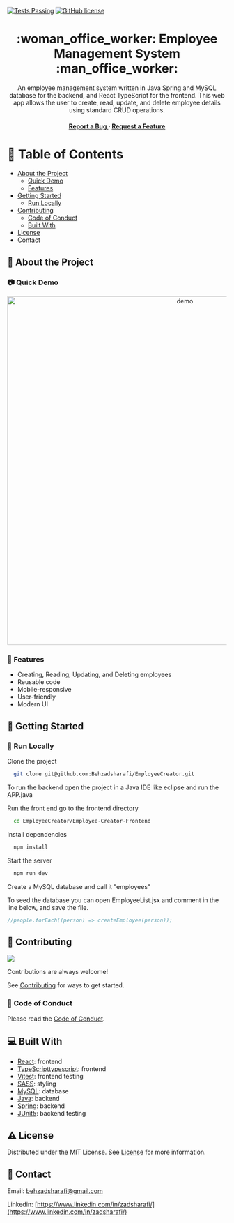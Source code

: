 [![Tests Passing](https://github.com/Behzadsharafi/EmployeeCreator/actions/workflows/test.yml/badge.svg)](https://github.com/Behzadsharafi/EmployeeCreator/actions/workflows/Test.yml)
[![GitHub license](https://img.shields.io/badge/license-MIT-blue.svg)](https://github.com/Behzadsharafi/EmployeeCreator/blob/main/LICENSE)

<div align='center'>

<h1> :woman_office_worker: Employee Management System :man_office_worker: </h1>
<p>An employee management system written in Java Spring and MySQL database for the backend, and React TypeScript for the frontend. This web app allows the user to create, read, update, and delete employee details using standard CRUD operations.</p>

<h4>  <a href="https://github.com/Behzadsharafi/EmployeeCreator/issues"> Report a Bug </a> <span> · </span> <a href="https://github.com/Behzadsharafi/EmployeeCreator/issues"> Request a Feature </a> </h4>

</div>

# :notebook_with_decorative_cover: Table of Contents

- [About the Project](#star2-about-the-project)
  - [Quick Demo](#camera-quick-demo)
  - [Features](#dart-features)
- [Getting Started](#toolbox-getting-started)
  - [Run Locally](#running-run-locally)
- [Contributing](#wave-contributing)
  - [Code of Conduct](#scroll-code-of-conduct)
  - [Built With](#computer-built-with)
- [License](#warning-license)
- [Contact](#handshake-contact)

## :star2: About the Project

### :camera: Quick Demo

<div align="center"> <a href="#"><img src="employee-creator-frontend/src/assets/demo.gif" alt='demo' width='800'/></a> </div>

### :dart: Features

- Creating, Reading, Updating, and Deleting employees
- Reusable code
- Mobile-responsive
- User-friendly
- Modern UI

## :toolbox: Getting Started

### :running: Run Locally

Clone the project

```bash
  git clone git@github.com:Behzadsharafi/EmployeeCreator.git
```

To run the backend open the project in a Java IDE like eclipse and run the APP.java

Run the front end go to the frontend directory

```bash
  cd EmployeeCreator/Employee-Creator-Frontend
```

Install dependencies

```bash
  npm install
```

Start the server

```bash
  npm run dev
```

Create a MySQL database and call it "employees"

To seed the database you can open EmployeeList.jsx and comment in the line below, and save the file.

```jsx
//people.forEach((person) => createEmployee(person));
```

## :wave: Contributing

<a href="https://github.com/Behzadsharafi/EmployeeCreator/graphs/contributors"> <img src="https://contrib.rocks/image?repo=Louis3797/awesome-readme-template" /> </a>

Contributions are always welcome!

See [Contributing](https://github.com/Behzadsharafi/EmployeeCreator/blob/master/CONTRIBUTING.md) for ways to get started.

### :scroll: Code of Conduct

Please read the [Code of Conduct](https://github.com/Behzadsharafi/EmployeeCreator/blob/master/CODE_OF_CONDUCT.md).

## :computer: Built With

- [React](https://react.dev/): frontend
- [TypeScripttypescript](https://www.typescriptlang.org/): frontend
- [Vitest](https://vitest.dev/): frontend testing
- [SASS](https://sass-lang.com/): styling
- [MySQL](https://www.mysql.com/): database
- [Java](https://www.java.com/en/): backend
- [Spring](https://spring.io/): backend
- [JUnit5](https://junit.org/junit5/): backend testing

## :warning: License

Distributed under the MIT License. See [License](https://github.com/Behzadsharafi/EmployeeCreator/blob/master/LICENSE) for more information.

## :handshake: Contact

Email: behzadsharafi@gmail.com

Linkedin: [https://www.linkedin.com/in/zadsharafi/](https://www.linkedin.com/in/zadsharafi/)
